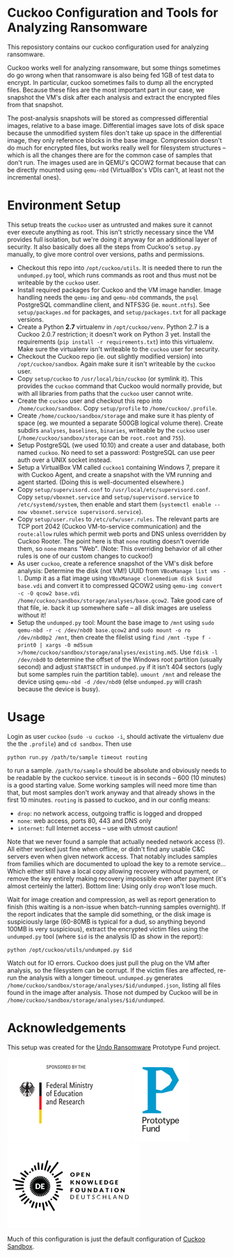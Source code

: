 # Cuckoo Configuration and Tools for Analyzing Ransomware

This reposistory contains our cuckoo configuration used for analyzing
ransomware.

Cuckoo works well for analyzing ransomware, but some things sometimes do go
wrong when that ransomware is also being fed 1GB of test data to encrypt. In
particular, cuckoo sometimes fails to dump all the encrypted files. Because
these files are the most important part in our case, we snapshot the VM's disk
after each analysis and extract the encrypted files from that snapshot.

The post-analysis snapshots will be stored as compressed differential images,
relative to a base image. Differential images save lots of disk space because
the unmodified system files don't take up space in the differential image,
they only reference blocks in the base image. Compression doesn't do much for
encrypted files, but works really well for filesystem structures – which is
all the changes there are for the common case of samples that don't run. The
images used are in QEMU's QCOW2 format because that can be directly mounted
using `qemu-nbd` (VirtualBox's VDIs can't, at least not the incremental ones).

# Environment Setup

This setup treats the `cuckoo` user as untrusted and makes sure it cannot ever
execute anything as root. This isn't strictly necessary since the VM provides
full isolation, but we're doing it anyway for an additional layer of security.
It also basically does all the steps from Cuckoo's `setup.py` manually, to
give more control over versions, paths and permissions.

- Checkout this repo into `/opt/cuckoo/utils`. It is needed there to run the
  `undumped.py` tool, which runs commands as root and thus must not be
  writeable by the `cuckoo` user.
- Install required packages for Cuckoo and the VM image handler. Image
  handling needs the `qemu-img` and `qemu-nbd` commands, the `psql` PostgreSQL
  commandline client, and NTFS3G (ie. `mount.ntfs`). See `setup/packages.md`
  for packages, and `setup/packages.txt` for all package versions.
- Create a Python **2.7** virtualenv in `/opt/cuckoo/venv`. Python 2.7 is a
  Cuckoo 2.0.7 restriction; it doesn't work on Python 3 yet. Install the
  requirements (`pip install -r requirements.txt`) into this virtualenv. Make
  sure the virtualenv isn't writeable to the `cuckoo` user for security.
- Checkout the Cuckoo repo (ie. out slightly modified version) into
  `/opt/cuckoo/sandbox`. Again make sure it isn't writeable by the `cuckoo`
  user.
- Copy `setup/cuckoo` to `/usr/local/bin/cuckoo` (or symlink it). This
  provides the `cuckoo` command that Cuckoo would normally provide, but with
  all libraries from paths that the `cuckoo` user cannot write.
- Create the `cuckoo` user and checkout this repo into `/home/cuckoo/sandbox`.
  Copy `setup/profile` to `/home/cuckoo/.profile`.
- Create `/home/cuckoo/sandbox/storage` and make sure it has plenty of space
  (eg. we mounted a separate 500GB logical volume there). Create subdirs
  `analyses`, `baselines`, `binaries`, writeable by the `cuckoo` user
  (`/home/cuckoo/sandbox/storage` can be `root.root` and `755`).
- Setup PostgreSQL (we used 10.10) and create a user and database, both named
  `cuckoo`. No need to set a password: PostgreSQL can use peer auth over a
  UNIX socket instead.
- Setup a VirtualBox VM called `cuckoo1` containing Windows 7, prepare it with
  Cuckoo Agent, and create a snapshot with the VM running and agent started.
  (Doing this is well-documented elsewhere.)
- Copy `setup/supervisord.conf` to `/usr/local/etc/supervisord.conf`. Copy
  `setup/vboxnet.service` and `setup/supervisord.service` to
  `/etc/systemd/system`, then enable and start them
  (`systemctl enable --now vboxnet.service supervisord.service`).
- Copy `setup/user.rules` to `/etc/ufw/user.rules`. The relevant parts are TCP
  port 2042 (Cuckoo VM-to-service communication) and the `route:allow` rules
  which permit web ports and DNS unless overridden by Cuckoo Rooter. The point
  here is that `none` routing doesn't override them, so `none` means "Web".
  (Note: This overriding behavior of all other rules is one of our custom
  changes to cuckoo!)
- As user `cuckoo`, create a reference snapshot of the VM's disk before
  analysis: Determine the disk (not VM!) UUID from `VBoxManage list vms -l`.
  Dump it as a flat image using `VBoxManage clonemedium disk $uuid base.vdi`
  and convert it to compressed QCOW2 using
  `qemu-img convert -c -O qcow2 base.vdi /home/cuckoo/sandbox/storage/analyses/base.qcow2`.
  Take good care of that file, ie. back it up somewhere safe – all disk images
  are useless without it!
- Setup the `undumped.py` tool: Mount the base image to `/mnt` using
  `sudo qemu-nbd -r -c /dev/nbd0 base.qcow2` and
  `sudo mount -o ro /dev/nbd0p2 /mnt`, then create the filelist using
  `find /mnt -type f -print0 | xargs -0 md5sum >/home/cuckoo/sandbox/storage/analyses/existing.md5`.
  Use `fdisk -l /dev/nbd0` to determine the offset of the Windows root
  partition (usually second) and adjust `STARTSECT` in `undumped.py` if it
  isn't 404 sectors (ugly but some samples ruin the partition table).
  `umount /mnt` and release the device using `qemu-nbd -d /dev/nbd0` (else
  `undumped.py` will crash because the device is busy).

# Usage

Login as user `cuckoo` (`sudo -u cuckoo -i`, should activate the virtualenv
due the the `.profile`) and `cd sandbox`. Then use

```
python run.py /path/to/sample timeout routing
```

to run a sample. `/path/to/sample` should be absolute and obviously needs to
be readable by the cuckoo service. `timeout` is in seconds – 600 (10 minutes)
is a good starting value. Some working samples will need more time than that,
but most samples don't work anyway and that already shows in the first 10
minutes. `routing` is passed to cuckoo, and in our config means:

- `drop`: no network access, outgoing traffic is logged and dropped
- `none`: web access, ports 80, 443 and DNS only
- `internet`: full Internet access – use with utmost caution!

Note that we never found a sample that actually needed network access (!).
All either worked just fine when offline, or didn't find any usable C&C
servers even when given network access. That notably includes samples from
families which are documented to upload the key to a remote service... Which
either still have a local copy allowing recovery without payment, or remove
the key entirely making recovery impossible even after payment (it's almost
certeinly the latter). Bottom line: Using only `drop` won't lose much.

Wait for image creation and compression, as well as report generation to
finish (this waiting is a non-issue when batch-running samples overnight).
If the report indicates that the sample did something, or the disk image is
suspiciously large (60-80MB is typical for a dud, so anything beyond 100MB is
very suspicious), extract the encrypted victim files using the `undumped.py`
tool (where `$id` is the analysis ID as show in the report):

```
python /opt/cuckoo/utils/undumped.py $id
```

Watch out for IO errors. Cuckoo does just pull the plug on the VM after
analysis, so the filesystem can be corrupt. If the victim files are affected,
re-run the analysis with a longer timeout. `undumped.py` generates
`/home/cuckoo/sandbox/storage/analyses/$id/undumped.json`, listing all files
found in the image after analysis. Those not dumped by Cuckoo will be in
`/home/cuckoo/sandbox/storage/analyses/$id/undumped`.

# Acknowledgements

This setup was created for the
[Undo Ransomware](https://prototypefund.de/project/undo-von-ransomware-mittels-machine-learning/)
Prototype Fund project.

[![Sponsored by the Federal Ministry of Education and Research](bmbf.png)](https://www.bmbf.de/)
[![A Prototype Fund Project](ptf.png)](https://prototypefund.de/)
[![Prototype Fund is an Open Knowledge Foundation Project](okfn.png)](https://okfn.de/)

Much of this configuration is just the default configuration of
[Cuckoo Sandbox](https://cuckoosandbox.org/).
